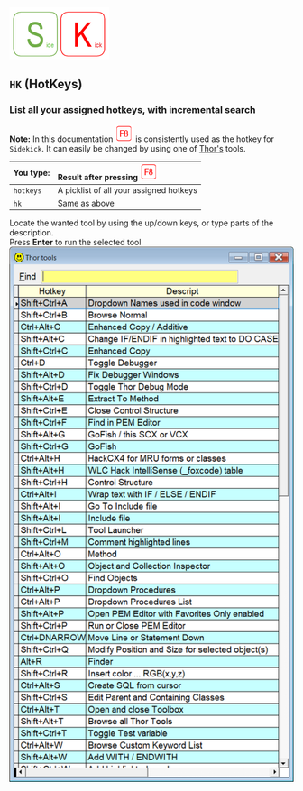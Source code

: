 [![Sidekick](Images/SKLogo.png)](../README.md)

## `HK` (HotKeys)

### List all your assigned hotkeys, with incremental search

**Note:** In this documentation ![`F8`](Images/F8.png) is consistently used as the hotkey for `Sidekick`. It can easily be changed by using one of [Thor's](https://github.com/VFPX/Thor) tools. 

| You type:                |        Result after pressing ![`F8`](Images/F8.png)|
|:-------------------------|:----------------------------------------------------------|
| `hotkeys` | A picklist of all your assigned hotkeys |
| `hk`    | Same as above|  

Locate the wanted tool by using the up/down keys, or type parts of the description.  
Press **Enter** to run the selected tool  
![hk](Images/skhk.png)
